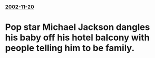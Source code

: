 ### [2002-11-20](/news/2002/11/20/index.md)

#  Pop star Michael Jackson dangles his baby off his hotel balcony with people telling him to be family.



